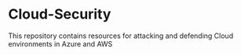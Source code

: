 # Cloud-Security
This repository contains resources for attacking and defending Cloud environments in Azure and AWS 
